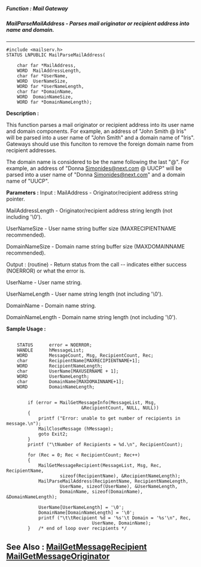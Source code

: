 ##### Function : Mail Gateway
##### MailParseMailAddress - Parses mail originator or recipient address into name and domain.
---
```
#include <mailserv.h>
STATUS LNPUBLIC MailParseMailAddress(

	char far *MailAddress,
	WORD  MailAddressLength,
	char far *UserName,
	WORD  UserNameSize,
	WORD far *UserNameLength,
	char far *DomainName,
	WORD  DomainNameSize,
	WORD far *DomainNameLength);
```
**Description :**

This function parses a mail originator or recipient address into its user name 
and domain components.  For example, an address of "John Smith @ Iris" will be 
parsed into a user name of "John Smith" and a domain name of "Iris".  Gateways 
should use this funciton to remove the foreign domain name from recipient 
addresses.

The domain name is considered to be the name following the last "@".  For 
example, an address of "Donna Simonides@next.com @ UUCP" will be parsed into a 
user name of "Donna Simonides@next.com" and a domain name of "UUCP".

**Parameters :**
Input :
MailAddress  -  Originator/recipient address string pointer.

MailAddressLength  -  Originator/recipient address string length (not including '\0').

UserNameSize  -  User name string buffer size  (MAXRECIPIENTNAME recommended).

DomainNameSize  -  Domain name string buffer size (MAXDOMAINNAME recommended).

Output :
(routine)  -  Return status from the call -- indicates either success (NOERROR) or what the error is.


UserName  -  User name string.

UserNameLength  -  User name string length (not including '\0').

DomainName  -  Domain name string.

DomainNameLength  -  Domain name string length (not including '\0').


**Sample Usage :**
```

    STATUS      error = NOERROR;
    HANDLE      hMessageList;
    WORD        MessageCount, Msg, RecipientCount, Rec;
    char        RecipientName[MAXRECIPIENTNAME+1];
    WORD        RecipientNameLength;
    char        UserName[MAXUSERNAME + 1];
    WORD        UserNameLength;
    char        DomainName[MAXDOMAINNAME+1];
    WORD        DomainNameLength;


        if (error = MailGetMessageInfo(MessageList, Msg, 
                            &RecipientCount, NULL, NULL))
        {
            printf ("Error: unable to get number of recipients in message.\n");
            MailCloseMessage (hMessage);
            goto Exit2;
        }
        printf ("\tNumber of Recipients = %d.\n", RecipientCount);

        for (Rec = 0; Rec < RecipientCount; Rec++)
        {
            MailGetMessageRecipient(MessageList, Msg, Rec, RecipientName,
                    sizeof(RecipientName), &RecipientNameLength);
            MailParseMailAddress(RecipientName, RecipientNameLength, 
                    UserName, sizeof(UserName), &UserNameLength,
                    DomainName, sizeof(DomainName), &DomainNameLength);

            UserName[UserNameLength] = '\0';
            DomainName[DomainNameLength] = '\0';
            printf ("\t\tRecipient %d = '%s'\t Domain = '%s'\n", Rec,
                                UserName, DomainName);
        }   /* end of loop over recipients */
```
**See Also :**
[MailGetMessageRecipient](/reference/Func/MailGetMessageRecipient)
[MailGetMessageOriginator](/reference/Func/MailGetMessageOriginator)
---
